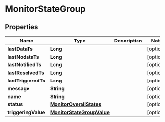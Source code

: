 

# MonitorStateGroup

## Properties

Name | Type | Description | Notes
------------ | ------------- | ------------- | -------------
**lastDataTs** | **Long** |  |  [optional]
**lastNodataTs** | **Long** |  |  [optional]
**lastNotifiedTs** | **Long** |  |  [optional]
**lastResolvedTs** | **Long** |  |  [optional]
**lastTriggeredTs** | **Long** |  |  [optional]
**message** | **String** |  |  [optional]
**name** | **String** |  |  [optional]
**status** | [**MonitorOverallStates**](MonitorOverallStates.md) |  |  [optional]
**triggeringValue** | [**MonitorStateGroupValue**](MonitorStateGroupValue.md) |  |  [optional]




